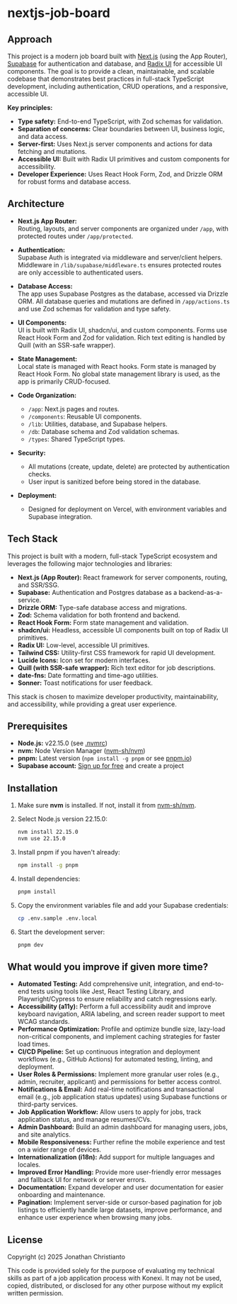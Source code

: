 # nextjs-job-board

## Approach

This project is a modern job board built with [Next.js](https://nextjs.org/) (using the App Router), [Supabase](https://supabase.com/) for authentication and database, and [Radix UI](https://www.radix-ui.com/) for accessible UI components. The goal is to provide a clean, maintainable, and scalable codebase that demonstrates best practices in full-stack TypeScript development, including authentication, CRUD operations, and a responsive, accessible UI.

**Key principles:**

- **Type safety:** End-to-end TypeScript, with Zod schemas for validation.
- **Separation of concerns:** Clear boundaries between UI, business logic, and data access.
- **Server-first:** Uses Next.js server components and actions for data fetching and mutations.
- **Accessible UI:** Built with Radix UI primitives and custom components for accessibility.
- **Developer Experience:** Uses React Hook Form, Zod, and Drizzle ORM for robust forms and database access.

## Architecture

- **Next.js App Router:**  
  Routing, layouts, and server components are organized under `/app`, with protected routes under `/app/protected`.

- **Authentication:**  
  Supabase Auth is integrated via middleware and server/client helpers. Middleware in `/lib/supabase/middleware.ts` ensures protected routes are only accessible to authenticated users.

- **Database Access:**  
  The app uses Supabase Postgres as the database, accessed via Drizzle ORM. All database queries and mutations are defined in `/app/actions.ts` and use Zod schemas for validation and type safety.

- **UI Components:**  
  UI is built with Radix UI, shadcn/ui, and custom components. Forms use React Hook Form and Zod for validation. Rich text editing is handled by Quill (with an SSR-safe wrapper).

- **State Management:**  
  Local state is managed with React hooks. Form state is managed by React Hook Form. No global state management library is used, as the app is primarily CRUD-focused.

- **Code Organization:**
  - `/app`: Next.js pages and routes.
  - `/components`: Reusable UI components.
  - `/lib`: Utilities, database, and Supabase helpers.
  - `/db`: Database schema and Zod validation schemas.
  - `/types`: Shared TypeScript types.

- **Security:**
  - All mutations (create, update, delete) are protected by authentication checks.
  - User input is sanitized before being stored in the database.

- **Deployment:**
  - Designed for deployment on Vercel, with environment variables and Supabase integration.

## Tech Stack

This project is built with a modern, full-stack TypeScript ecosystem and leverages the following major technologies and libraries:

- **Next.js (App Router):** React framework for server components, routing, and SSR/SSG.
- **Supabase:** Authentication and Postgres database as a backend-as-a-service.
- **Drizzle ORM:** Type-safe database access and migrations.
- **Zod:** Schema validation for both frontend and backend.
- **React Hook Form:** Form state management and validation.
- **shadcn/ui:** Headless, accessible UI components built on top of Radix UI primitives.
- **Radix UI:** Low-level, accessible UI primitives.
- **Tailwind CSS:** Utility-first CSS framework for rapid UI development.
- **Lucide Icons:** Icon set for modern interfaces.
- **Quill (with SSR-safe wrapper):** Rich text editor for job descriptions.
- **date-fns:** Date formatting and time-ago utilities.
- **Sonner:** Toast notifications for user feedback.

This stack is chosen to maximize developer productivity, maintainability, and accessibility, while providing a great user experience.

## Prerequisites

- **Node.js:** v22.15.0 (see [.nvmrc](.nvmrc))
- **nvm:** Node Version Manager ([nvm-sh/nvm](https://github.com/nvm-sh/nvm))
- **pnpm:** Latest version (`npm install -g pnpm` or see [pnpm.io](https://pnpm.io/installation))
- **Supabase account:** [Sign up for free](https://supabase.com/) and create a project

## Installation

1. Make sure **nvm** is installed. If not, install it from [nvm-sh/nvm](https://github.com/nvm-sh/nvm).

2. Select Node.js version 22.15.0:

   ```sh
   nvm install 22.15.0
   nvm use 22.15.0
   ```

3. Install pnpm if you haven't already:

   ```sh
   npm install -g pnpm
   ```

4. Install dependencies:

   ```sh
   pnpm install
   ```

5. Copy the environment variables file and add your Supabase credentials:

   ```sh
   cp .env.sample .env.local
   ```

6. Start the development server:

   ```sh
   pnpm dev
   ```

## What would you improve if given more time?

- **Automated Testing:** Add comprehensive unit, integration, and end-to-end tests using tools like Jest, React Testing Library, and Playwright/Cypress to ensure reliability and catch regressions early.
- **Accessibility (a11y):** Perform a full accessibility audit and improve keyboard navigation, ARIA labeling, and screen reader support to meet WCAG standards.
- **Performance Optimization:** Profile and optimize bundle size, lazy-load non-critical components, and implement caching strategies for faster load times.
- **CI/CD Pipeline:** Set up continuous integration and deployment workflows (e.g., GitHub Actions) for automated testing, linting, and deployment.
- **User Roles & Permissions:** Implement more granular user roles (e.g., admin, recruiter, applicant) and permissions for better access control.
- **Notifications & Email:** Add real-time notifications and transactional email (e.g., job application status updates) using Supabase functions or third-party services.
- **Job Application Workflow:** Allow users to apply for jobs, track application status, and manage resumes/CVs.
- **Admin Dashboard:** Build an admin dashboard for managing users, jobs, and site analytics.
- **Mobile Responsiveness:** Further refine the mobile experience and test on a wider range of devices.
- **Internationalization (i18n):** Add support for multiple languages and locales.
- **Improved Error Handling:** Provide more user-friendly error messages and fallback UI for network or server errors.
- **Documentation:** Expand developer and user documentation for easier onboarding and maintenance.
- **Pagination:** Implement server-side or cursor-based pagination for job listings to efficiently handle large datasets, improve performance, and enhance user experience when browsing many jobs.

## License

Copyright (c) 2025 Jonathan Christianto

This code is provided solely for the purpose of evaluating my technical skills as part of a job application process with Konexi. It may not be used, copied, distributed, or disclosed for any other purpose without my explicit written permission.
